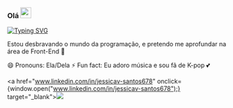 ### Olá <img height="25px" width="25px" src="https://github.com/TheDudeThatCode/TheDudeThatCode/blob/6bd69ddcf3118726abbcf0aa0e0c5b6e712886b4/Assets/Hi.gif" />

<a href="https://git.io/typing-svg"><img src="https://readme-typing-svg.demolab.com?font=Itim&size=29&pause=1000&color=F79680&width=492&height=60&lines=Muito+prazer%2C+meu+nome+%C3%A9+J%C3%A9ssica+%E2%9C%A8" alt="Typing SVG" /></a>

Estou desbravando o mundo da programação, e pretendo me aprofundar na área de Front-End 🔭

😄 Pronouns: Ela/Dela
⚡ Fun fact: Eu adoro música e sou fã de K-pop 💕

<a href="www.linkedin.com/in/jessicav-santos678" onclick={window.open("www.linkedin.com/in/jessicav-santos678");} target="_blank"><img src="https://img.shields.io/badge/-LinkedIn-%230077B5?style=for-the-badge&logo=linkedin&logoColor=white" target="_blank"></a> 


